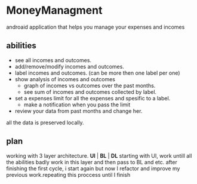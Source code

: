 # MoneyManagment
androaid application that helps you manage your expenses and incomes

##  abilities
  * see all incomes and outcomes.
  * add/remove/modify incomes and outcomes.
  * label incomes and outcomes. (can be more then one label per one)
  * show analysis of incomes and outcomes 
    * graph of incomes vs outcomes over the past months.
    * see sum of incomes and outcomes collected by label.
  * set a expenses limit for all the expenses and spesific to a label.
    * make a notification when you pass the limit
  * review your data from past months and change her.

  all the data  is preserved locally. 

## plan
  working with 3 layer architecture.
  **UI** | **BL** | **DL**
  starting with UI, work untill all the abilities badly work in this layer and then pass to BL and etc.
  after finishing the first cycle, i start again but now I refactor and improve my previous work.repeating this proccess until I finish 
